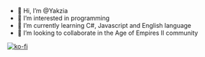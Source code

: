 - 👋 Hi, I’m @Yakzia
- 👀 I’m interested in programming
- 🌱 I’m currently learning C#, Javascript and English language
- 💞️ I’m looking to collaborate in the Age of Empires II community

[![ko-fi](https://ko-fi.com/img/githubbutton_sm.svg)](https://ko-fi.com/K3K33RGUU)

